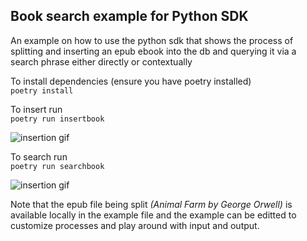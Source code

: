## Book search example for Python SDK

An example on how to use the python sdk that shows the process of splitting and 
inserting an epub ebook into the db and querying it via a search phrase either directly or contextually

To install dependencies (ensure you have poetry installed)  
```poetry install```

To insert run  
```poetry run insertbook```

![insertion gif](insertbook.gif)

To search run  
```poetry run searchbook```

![insertion gif](searchphrase.gif)

Note that the epub file being split _(Animal Farm by George Orwell)_ is available locally in the example file and the example can be editted to customize processes and play around with input and output.

